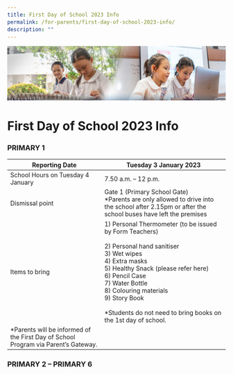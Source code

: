 ```yaml
---
title: First Day of School 2023 Info
permalink: /for-parents/first-day-of-school-2023-info/
description: ""
---
```

![](/images/ForParents.jpg)

First Day of School 2023 Info
=============================

### **PRIMARY 1**


| Reporting Date                                                                          | Tuesday 3 January 2023                                                                                                                                                                                                                                                                                                     |
|-----------------------------------------------------------------------------------------|----------------------------------------------------------------------------------------------------------------------------------------------------------------------------------------------------------------------------------------------------------------------------------------------------------------------------|
| School Hours on Tuesday 4 January                                                       | 7.50 a.m. – 12 p.m.                                                                                                                                                                                                                                                                                                        |
| Dismissal point                                                                         | Gate 1 (Primary School Gate)<br>*Parents are only allowed to drive into the school after 2.15pm or after the school buses have left the premises                                                                                                                                                                           |
| Items to bring                                                                          | 1) Personal Thermometer (to be issued by Form Teachers)<br><br>2) Personal hand sanitiser<br>3) Wet wipes<br>4) Extra masks<br>5) Healthy Snack (please refer here)<br>6) Pencil Case<br>7) Water Bottle<br>8) Colouring materials<br>9) Story Book<br> <br>*Students do not need to bring books on the 1st day of school. |
| *Parents will be informed of the First Day of School Program via Parent’s Gateway.<br>  |                                                                                                                                                                                                                                                                                                                            |




### **PRIMARY 2 – PRIMARY 6**
